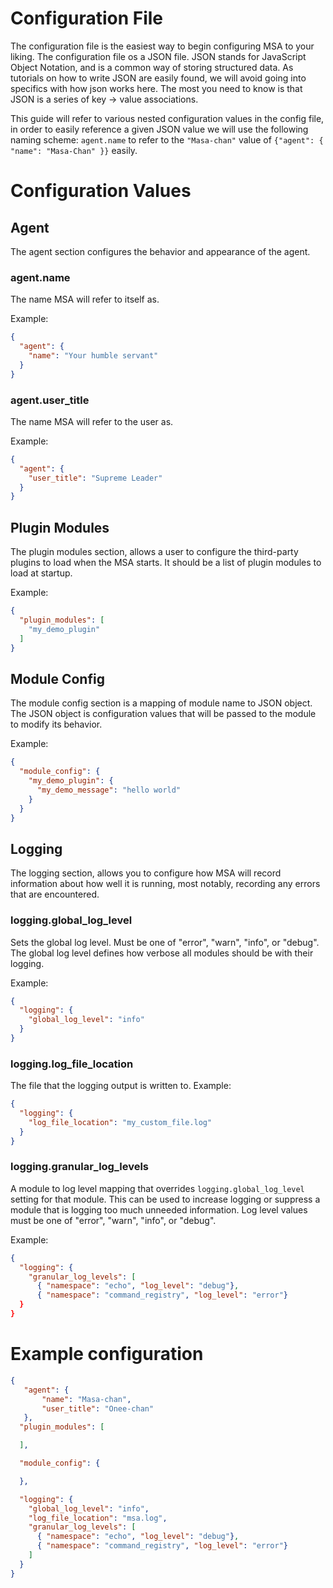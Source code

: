 # Configuration File

The configuration file is the easiest way to begin configuring MSA to your liking. The configuration file os a JSON
file. JSON stands for JavaScript Object Notation, and is a common way of storing structured data. As tutorials on 
how to write JSON are easily found, we will avoid going into specifics with how json works here. The most you need to 
know is that JSON is a series of key -> value associations.

This guide will refer to various nested configuration values in the config file, in order to easily reference a given 
JSON value we will use the following naming scheme: `agent.name` to refer to the `"Masa-chan"` value of 
`{"agent": { "name": "Masa-Chan" }}` easily.
 
# Configuration Values
 
## Agent
The agent section configures the behavior and appearance of the agent.

### agent.name
The name MSA will refer to itself as.

Example:
```json
{
  "agent": {
    "name": "Your humble servant" 
  }
}
```

### agent.user_title
The name MSA will refer to the user as.

Example:
```json
{
  "agent": {
    "user_title": "Supreme Leader" 
  }
}
```

## Plugin Modules
The plugin modules section, allows a user to configure the third-party plugins to load when the MSA starts. It should 
be a list of plugin modules to load at startup. 

Example:
```json
{
  "plugin_modules": [
    "my_demo_plugin"
  ]
}
```
 

## Module Config
The module config section is a mapping of module name to JSON object. The JSON object is configuration
values that will be passed to the module to modify its behavior.

Example:
```json
{
  "module_config": {
    "my_demo_plugin": { 
      "my_demo_message": "hello world"
    }
  }
}
```

## Logging
The logging section, allows you to configure how MSA will record information about how well it is running,
most notably, recording any errors that are encountered.

### logging.global_log_level
Sets the global log level. Must be one of "error", "warn", "info", or "debug". The global
log level defines how verbose all modules should be with their logging.

Example:
```json
{
  "logging": { 
    "global_log_level": "info"
  }
}
```

### logging.log_file_location
The file that the logging output is written to.
Example:
```json
{
  "logging": { 
    "log_file_location": "my_custom_file.log"
  }
}
```

### logging.granular_log_levels
A module to log level mapping that overrides `logging.global_log_level` setting for that module. This can be used to 
increase logging or suppress a module that is logging too much unneeded information. Log level values must be one of 
"error", "warn", "info", or "debug". 

Example:
```json
{
  "logging": { 
    "granular_log_levels": [
      { "namespace": "echo", "log_level": "debug"},
      { "namespace": "command_registry", "log_level": "error"}
  }
}
```

# Example configuration
```json
{
   "agent": {
       "name": "Masa-chan",
       "user_title": "Onee-chan"
   },
  "plugin_modules": [

  ],

  "module_config": {

  },

  "logging": {
    "global_log_level": "info",
    "log_file_location": "msa.log",
    "granular_log_levels": [
      { "namespace": "echo", "log_level": "debug"},
      { "namespace": "command_registry", "log_level": "error"}
    ]
  }
}
```

